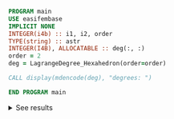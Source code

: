 ```fortran
PROGRAM main
USE easifembase
IMPLICIT NONE
INTEGER(i4b) :: i1, i2, order
TYPE(string) :: astr
INTEGER(I4B), ALLOCATABLE :: deg(:, :)
order = 2
deg = LagrangeDegree_Hexahedron(order=order)

CALL display(mdencode(deg), "degrees: ")

END PROGRAM main
```

<details>
<summary>See results</summary>
<div>

degrees:

| a | b | c |
| - | - | - |
| 0 | 0 | 0 |
| 1 | 0 | 0 |
| 2 | 0 | 0 |
| 0 | 1 | 0 |
| 1 | 1 | 0 |
| 2 | 1 | 0 |
| 0 | 2 | 0 |
| 1 | 2 | 0 |
| 2 | 2 | 0 |
| 0 | 0 | 1 |
| 1 | 0 | 1 |
| 2 | 0 | 1 |
| 0 | 1 | 1 |
| 1 | 1 | 1 |
| 2 | 1 | 1 |
| 0 | 2 | 1 |
| 1 | 2 | 1 |
| 2 | 2 | 1 |
| 0 | 0 | 2 |
| 1 | 0 | 2 |
| 2 | 0 | 2 |
| 0 | 1 | 2 |
| 1 | 1 | 2 |
| 2 | 1 | 2 |
| 0 | 2 | 2 |
| 1 | 2 | 2 |
| 2 | 2 | 2 |

</div>
</details>
